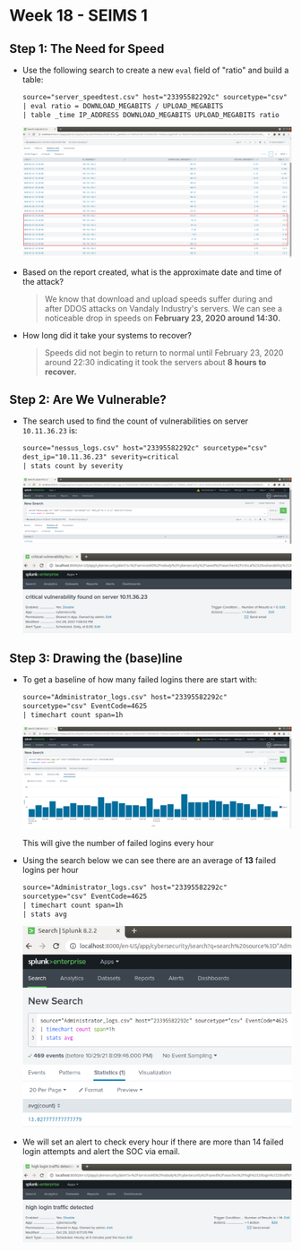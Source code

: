 # Week 18 - SEIMS 1

## Step 1: The Need for Speed

- Use the following search to create a new `eval` field of "ratio" and build a table: 
  ```
  source="server_speedtest.csv" host="23395582292c" sourcetype="csv"
  | eval ratio = DOWNLOAD_MEGABITS / UPLOAD_MEGABITS
  | table _time IP_ADDRESS DOWNLOAD_MEGABITS UPLOAD_MEGABITS ratio
  ```

  ![](./images/step1-01.png)

- Based on the report created, what is the approximate date and time of the attack?
  > We know that download and upload speeds suffer during and after DDOS attacks on Vandaly Industry's servers. We can see a noticeable drop in speeds on **February 23, 2020 around 14:30.**

- How long did it take your systems to recover?
  > Speeds did not begin to return to normal until February 23, 2020 around 22:30 indicating it took the servers about **8 hours to recover.**  

## Step 2: Are We Vulnerable?

- The search used to find the count of vulnerabilities on server `10.11.36.23` is:
  ```
  source="nessus_logs.csv" host="23395582292c" sourcetype="csv" dest_ip="10.11.36.23" severity=critical
  | stats count by severity
  ```

  ![](./images/step2-01.png)

  ![](./images/step2-02.png)

## Step 3: Drawing the (base)line

- To get a baseline of how many failed logins there are start with:

  ```
  source="Administrator_logs.csv" host="23395582292c" sourcetype="csv" EventCode=4625
  | timechart count span=1h
  ```

  ![](./images/step3-01.png)

  This will give the number of failed logins every hour

- Using the search below we can see there are an average of **13** failed logins per hour
  ```
  source="Administrator_logs.csv" host="23395582292c" sourcetype="csv" EventCode=4625
  | timechart count span=1h
  | stats avg 
  ```

  ![](./images/step3-02.png)


- We will set an alert to check every hour if there are more than 14 failed login attempts and alert the SOC via email.

  ![](./images/step3-03.png)

